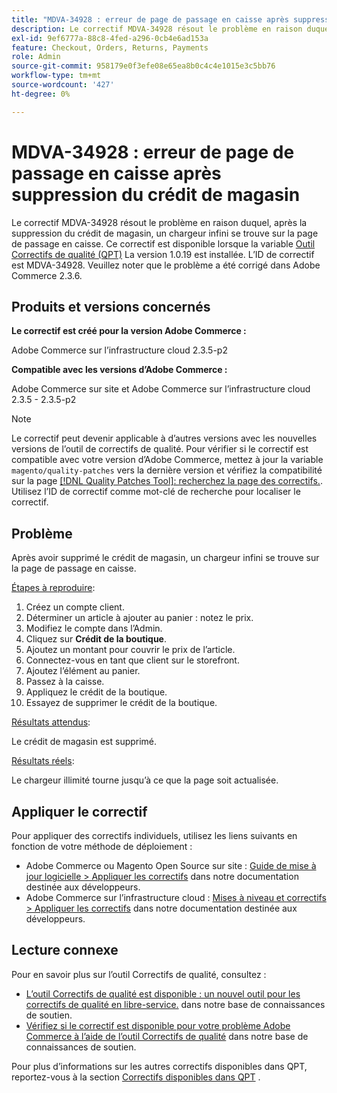 ```yaml
---
title: "MDVA-34928 : erreur de page de passage en caisse après suppression du crédit de magasin"
description: Le correctif MDVA-34928 résout le problème en raison duquel, après la suppression du crédit de magasin, un chargeur infini se trouve sur la page de passage en caisse. Ce correctif est disponible lorsque l’[outil de correctifs de qualité (QPT)](/help/announcements/adobe-commerce-announcements/magento-quality-patches-released-new-tool-to-self-serve-quality-patches.md) 1.0.19 est installé. L’ID de correctif est MDVA-34928. Veuillez noter que le problème a été corrigé dans Adobe Commerce 2.3.6.
exl-id: 9ef6777a-88c8-4fed-a296-0cb4e6ad153a
feature: Checkout, Orders, Returns, Payments
role: Admin
source-git-commit: 958179e0f3efe08e65ea8b0c4c4e1015e3c5bb76
workflow-type: tm+mt
source-wordcount: '427'
ht-degree: 0%

---
```


# MDVA-34928 : erreur de page de passage en caisse après suppression du crédit de magasin

Le correctif MDVA-34928 résout le problème en raison duquel, après la suppression du crédit de magasin, un chargeur infini se trouve sur la page de passage en caisse. Ce correctif est disponible lorsque la variable [Outil Correctifs de qualité (QPT)](/help/announcements/adobe-commerce-announcements/magento-quality-patches-released-new-tool-to-self-serve-quality-patches.md) La version 1.0.19 est installée. L’ID de correctif est MDVA-34928. Veuillez noter que le problème a été corrigé dans Adobe Commerce 2.3.6.

## Produits et versions concernés

**Le correctif est créé pour la version Adobe Commerce :**

Adobe Commerce sur l’infrastructure cloud 2.3.5-p2

**Compatible avec les versions d’Adobe Commerce :**

Adobe Commerce sur site et Adobe Commerce sur l’infrastructure cloud 2.3.5 - 2.3.5-p2

>[!NOTE]
>
>Le correctif peut devenir applicable à d’autres versions avec les nouvelles versions de l’outil de correctifs de qualité. Pour vérifier si le correctif est compatible avec votre version d’Adobe Commerce, mettez à jour la variable `magento/quality-patches` vers la dernière version et vérifiez la compatibilité sur la page [[!DNL Quality Patches Tool]: recherchez la page des correctifs.](https://devdocs.magento.com/quality-patches/tool.html#patch-grid). Utilisez l’ID de correctif comme mot-clé de recherche pour localiser le correctif.

## Problème

Après avoir supprimé le crédit de magasin, un chargeur infini se trouve sur la page de passage en caisse.

<u>Étapes à reproduire</u>:

1. Créez un compte client.
1. Déterminer un article à ajouter au panier : notez le prix.
1. Modifiez le compte dans l’Admin.
1. Cliquez sur **Crédit de la boutique**.
1. Ajoutez un montant pour couvrir le prix de l’article.
1. Connectez-vous en tant que client sur le storefront.
1. Ajoutez l’élément au panier.
1. Passez à la caisse.
1. Appliquez le crédit de la boutique.
1. Essayez de supprimer le crédit de la boutique.

<u>Résultats attendus</u>:

Le crédit de magasin est supprimé.

<u>Résultats réels</u>:

Le chargeur illimité tourne jusqu’à ce que la page soit actualisée.

## Appliquer le correctif

Pour appliquer des correctifs individuels, utilisez les liens suivants en fonction de votre méthode de déploiement :

* Adobe Commerce ou Magento Open Source sur site : [Guide de mise à jour logicielle > Appliquer les correctifs](https://devdocs.magento.com/guides/v2.4/comp-mgr/patching/mqp.html) dans notre documentation destinée aux développeurs.
* Adobe Commerce sur l’infrastructure cloud : [Mises à niveau et correctifs > Appliquer les correctifs](https://devdocs.magento.com/cloud/project/project-patch.html) dans notre documentation destinée aux développeurs.

## Lecture connexe

Pour en savoir plus sur l’outil Correctifs de qualité, consultez :

* [L’outil Correctifs de qualité est disponible : un nouvel outil pour les correctifs de qualité en libre-service.](/help/announcements/adobe-commerce-announcements/magento-quality-patches-released-new-tool-to-self-serve-quality-patches.md) dans notre base de connaissances de soutien.
* [Vérifiez si le correctif est disponible pour votre problème Adobe Commerce à l’aide de l’outil Correctifs de qualité](/help/support-tools/patches-available-in-qpt-tool/check-patch-for-magento-issue-with-magento-quality-patches.md) dans notre base de connaissances de soutien.

Pour plus d’informations sur les autres correctifs disponibles dans QPT, reportez-vous à la section [Correctifs disponibles dans QPT](https://support.magento.com/hc/en-us/sections/360010506631-Patches-available-in-QPT-tool-) .
